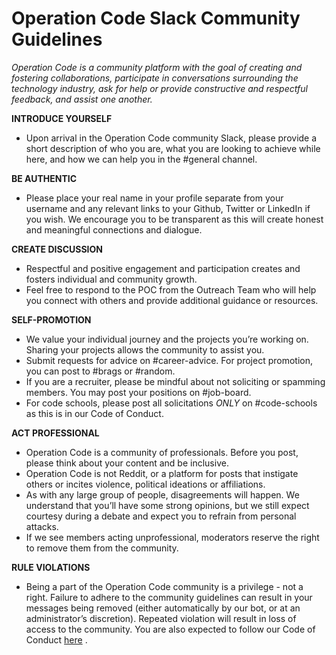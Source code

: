 # Operation Code Slack Community Guidelines

*Operation Code is a community platform with the goal of creating and fostering collaborations, participate in conversations surrounding the technology industry, ask for help or provide constructive and respectful feedback, and assist one another.*

**INTRODUCE YOURSELF**
* Upon arrival in the Operation Code community Slack, please provide a short description of who you are, what you are looking to achieve while here, and how we can help you in the #general channel. 

**BE AUTHENTIC**
* Please place your real name in your profile separate from your username and any relevant links to your Github, Twitter or LinkedIn if you wish. We encourage you to be transparent as this will create honest and meaningful connections and dialogue.

**CREATE DISCUSSION**
* Respectful and positive engagement and participation creates and fosters individual and community growth.
* Feel free to respond to the POC from the Outreach Team who will help you connect with others and provide additional guidance or resources.

**SELF-PROMOTION**
* We value your individual journey and the projects you’re working on. Sharing your projects allows the community to assist you.
* Submit requests for advice on #career-advice. For project promotion, you can post to #brags or #random.
* If you are a recruiter, please be mindful about not soliciting or spamming members. You may post your positions on #job-board.
* For code schools, please post all solicitations *ONLY* on #code-schools as this is in our Code of Conduct.

**ACT PROFESSIONAL**
* Operation Code is a community of professionals. Before you post, please think about your content and be inclusive.
* Operation Code is not Reddit, or a platform for posts that instigate others or incites violence, political ideations or affiliations.
* As with any large group of people, disagreements will happen. We understand that you’ll have some strong opinions, but we still expect courtesy during a debate and expect you to refrain from personal attacks.
* If we see members acting unprofessional, moderators reserve the right to remove them from the community.

**RULE VIOLATIONS**
* Being a part of the Operation Code community is a privilege - not a right. Failure to adhere to the community guidelines can result in your messages being removed (either automatically by our bot, or at an administrator’s discretion). Repeated violation will result in loss of access to the community. You are also expected to follow our Code of Conduct [ here](https://github.com/OperationCode/operationcode_docs/blob/master/community/code_of_conduct.md) .
